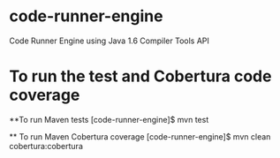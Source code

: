 code-runner-engine
==================

Code Runner Engine using Java 1.6 Compiler Tools API

To run the test and Cobertura code coverage
==================================

**To run Maven tests
[code-runner-engine]$ mvn test

** To run Maven Cobertura coverage
[code-runner-engine]$ mvn clean cobertura:cobertura

